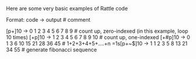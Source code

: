 Here are some very basic examples of Rattle code

Format:
code         ->           output                             # comment

[p+]10       ->           0 1 2 3 4 5 6 7 8 9                # count up, zero-indexed (in this example, loop 10 times)
[+p]10       ->           1 2 3 4 5 6 7 8 9 10               # count up, one-indexed
[+#p]10      ->           0 1 3 6 10 15 21 28 36 45          # 1+2+3+4+5+....+n
=1s[p+~$]10  ->           1 1 2 3 5 8 13 21 34 55            # generate fibonacci sequence

